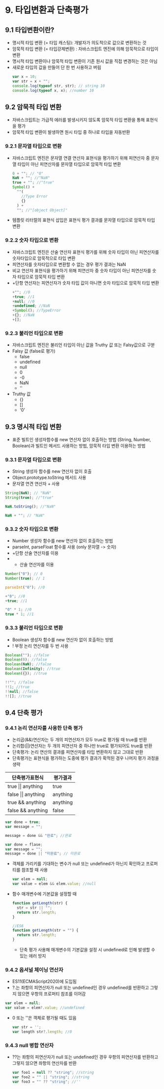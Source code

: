 # 9. 타입변환과 단축평가

## 9.1 타입변환이란?

- 명시적 타입 변환 (= 타입 캐스팅): 개발자가 의도적으로 값으로 변환하는 것
- 암묵적 타입 변환 (= 타입강제변환)
  : 자바스크립트 엔진에 의해 암묵적으로 타입이 변환
- 명시적 타입 변환이나 암묵적 타입 변환이 기존 원시 값을 직접 변경하는 것은 아님
- 새로운 타입의 값을 만들어 단 한 번 사용하고 버림
  ```javascript
  var x = 10;
  var str = x + "";
  console.log(typeof str, str); // string 10
  console.log(typeof x, x); //number 10
  ```

## 9.2 암묵적 타입 변환

- 자바스크립트는 가급적 에러를 발생시키지 않도록 암묵적 타입 변환을 통해 표현식을 평가
- 암묵적 타입 변환이 발생하면 원시 타입 중 하나로 타입을 자동반환

### 9.2.1 문자열 타입으로 변환

- 자바스크립트 엔진은 문자열 연결 연산자 표현식을 평가하기 위해 피연산자 중 문자열 타입이 아닌 피연산자를 문자열 타입으로 암묵적 타입 변환

  ```javascript
  0 + ""; // "0"
  NaN + ""; //"NaN"
  true + ""; //"true"
  Symbol() +
    ""(
      //Type Error
      {}
    ) +
    ""; //"[object Object]"
  ```

- 템플릿 리터럴의 표현식 삽입은 표현식 평가 결과를 문자열 타입으로 암묵적 타입 변환

### 9.2.2 숫자 타입으로 변환

- 자바스크립트 엔진은 산술 연산자 표현식 평가를 위해 숫자 타입이 아닌 피연산자를 숫자타입으로 암묵적으로 타입 변환
- 피연산자를 숫자타입으로 변환할 수 없는 경우 평가 결과는 NaN
- 비교 연산자 표현식을 평가하기 위해 피연산자 중 숫자 타입이 아닌 피연산자를 숫자 타입으로 암묵적 타입 변환
- +단항 연산자는 피연산자가 숫자 타입 값이 아니면 숫자 타입으로 암묵적 타입 변환
  ```javascript
  +""; //0
  +true; //1
  +null; //0
  +undefined; //NaN
  +Symbol(); //TypeError
  +{}; //NaN
  +[];
  ```

### 9.2.3 불리언 타입으로 변환

- 자바스크립트 엔진은 불리언 타입이 아닌 값을 Truthy 값 또는 Falsy값으로 구분
- Falsy 값 (false로 평가)
  - false
  - undefined
  - null
  - 0
  - -0
  - NaN
  - ''
- Truthy 값
  - {}
  - []
  - '0'

## 9.3 명시적 타입 변환

- 표준 빌트인 생성자함수를 new 연산자 없이 호출하는 방법 (String, Number, Boolean)과 빌트인 메서드 사용하는 방법, 암묵적 타입 변환 이용하는 방법

### 9.3.1 문자열 타입으로 변환

- String 생성자 함수를 new 연산자 없이 호출
- Object.prototype.toString 메서드 사용
- 문자열 연견 연산자 + 사용

```javascript
String(NaN); // "NaN"
String(true); //"true"

NaN.toString(); //"NaN"

NaN + ""; // "NaN"
```

### 9.3.2 숫자 타입으로 변환

- Number 생성자 함수를 new 연산자 없이 호출하는 방법
- parseInt, parseFloat 함수를 사용 (only 문자열 -> 숫자)
- +단항 산술 연산자를 이용
- - 산술 연산자를 이용

```javascript
Number("0"); // 0
Number(true); // 1

parseInt("0"); //0

+"0"; //0
+true; //1

"0" * 1; //0
true * 1; //1
```

### 9.3.3 불리언 타입으로 변환

- Boolean 생성자 함수를 new 연산자 없이 호출하는 방법
- ! 부정 논리 연산자를 두 번 사용

```javascript
Boolean(""); //false
Boolean(0); //false
Boolean(NaN); //false
Boolean(Infinity); //true
Boolean({}); //true

!!""; //false
!!1; //true
!!null; //false
!![]; //true
```

## 9.4 단축 평가

### 9.4.1 논리 연산자를 사용한 단축 평가

- 논리곱(&&)연산자는 두 개의 피연산자가 모두 true로 평가될 때 true를 반환
- 논리합(||)연산자는 두 개의 피연산자 중 하나만 true로 평가되어도 true를 반환
- 단축평가: 논리 연산의 결과를 피연산자를 타입 변환하지 않고 그대로 반환
- 단축평가는 표현식을 평가하는 도중에 평가 결과가 확적된 경우 나머지 평가 과정을 생략
<table>
<thead>
<tr><th>단축평가표현식</th><th>평가결과</th></tr>
</thead>
<tbody>
<tr><td>true || anything</td><td>true</td></tr>
<tr><td>false || anything</td><td>anything</td></tr>
<tr><td>true && anything</td><td>anything</td></tr>
<tr><td>false && anything</td><td>false</td></tr>
</tbody>
</table>

```javascript
var done = true;
var message = "";

message = done && "완료"; //완료
```

```javascript
var done = flase;
var message = "";
message = done || "미완료"; // 미완료
```

- 객체를 가리키를 기대하는 변수가 null 또는 undefined가 아닌지 확인하고 프로퍼티를 참조할 때 사용

  ```javascript
  var elem = null;
  var value = elem && elem.value; //null
  ```

- 함수 매개변수에 기본값을 설정할 때

  ```javascript
  function getLength(str) {
    str = str || "";
    return str.length;
  }

  //ES6
  function getLength(str = "") {
    return str.length;
  }
  ```

  - 단축 평가 사용해 매개변수의 기본값을 설정 시 undefined로 인해 발생할 수 있는 에러 방지

### 9.4.2 옵셔널 체이닝 연산자

- ES11(ECMAScript2020)에 도입됨
- ?.는 좌항의 피연산자가 null 또는 undefined인 경우 undefined를 반환하고 그렇지 않으면 우항의 프로퍼티 참조를 이어감

```javascript
var elem = null;
var value = elem?.value; //undefined
```

- 0 또는 ''은 객체로 평가될 때도 있음
  ```javascript
  var str = '';
  var length str?.length; //0
  ```

### 9.4.3 null 병합 연산자

- ??는 좌항의 피연산자가 null 또는 undefined인 경우 우항의 피연산자를 반환하고 그렇지 않으면 좌항의 연산자를 반환

  ```javascript
  var foo1 = null ?? "string"; //string
  var foo2 = "" || "string"; //string
  var foo3 = "" ?? "string"; //''
  ```
